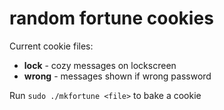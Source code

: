 # random fortune cookies

Current cookie files:
+ **lock** - cozy messages on lockscreen
+ **wrong** - messages shown if wrong password

Run
`sudo ./mkfortune <file>`
to bake a cookie

